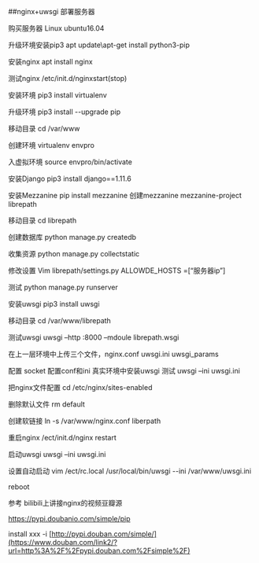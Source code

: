 ##nginx+uwsgi 部署服务器

购买服务器    Linux ubuntu16.04          

升级环境安装pip3    apt update\apt-get install python3-pip          

安装nginx   apt install nginx         

测试nginx     /etc/init.d/nginxstart(stop)          

安装环境    pip3 install virtualenv          

升级环境    pip3 install
--upgrade pip          

移动目录    cd /var/www         

创建环境    virtualenv  envpro  

入虚拟环境    source envpro/bin/activate          

安装Django    pip3 install django==1.11.6          

安装Mezzanine    pip install mezzanine
创建mezzanine    mezzanine-project librepath          

移动目录    cd librepath          

创建数据库    python manage.py  createdb          

收集资源    python manage.py  collectstatic          

修改设置    Vim librepath/settings.py          ALLOWDE_HOSTS    =[“服务器ip”]          

测试    python manage.py runserver          

安装uwsgi    pip3 install uwsgi          

移动目录    cd  /var/www/librepath          

测试uwsgi    uwsgi –http :8000 –mdoule librepath.wsgi          

在上一层环境中上传三个文件，nginx.conf uwsgi.ini uwsgi_params             

配置 socket             配置conf和ini             真实环境中安装uwsgi
            测试    uwsgi –ini uwsgi.ini          

把nginx文件配置    cd  /etc/nginx/sites-enabled          

删除默认文件    rm default          

创建软链接    ln -s /var/www/nginx.conf liberpath          

重启nginx    /ect/init.d/nginx restart          

启动uwsgi    uwsgi –ini uwsgi.ini          

设置自动启动    vim  /ect/rc.local          /usr/local/bin/uwsgi --ini  /var/www/uwsgi.ini                

reboot                   

参考 bilibili上讲接nginx的视频豆瓣源

<https://pypi.doubanio.com/simple/pip> 

install xxx -i [http://pypi.douban.com/simple/](https://www.douban.com/link2/?url=http%3A%2F%2Fpypi.douban.com%2Fsimple%2F)   